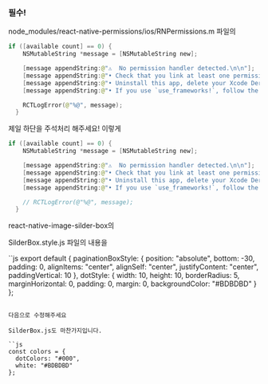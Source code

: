 ### 필수!

node_modules/react-native-permissions/ios/RNPermissions.m 파일의 

```swift
if ([available count] == 0) {
    NSMutableString *message = [NSMutableString new];

    [message appendString:@"⚠  No permission handler detected.\n\n"];
    [message appendString:@"• Check that you link at least one permission handler in your Podfile.\n"];
    [message appendString:@"• Uninstall this app, delete your Xcode DerivedData folder and rebuild it.\n"];
    [message appendString:@"• If you use `use_frameworks!`, follow the workaround guide in the project README."];

    RCTLogError(@"%@", message);
  }
```

제일 하단을 주석처리 해주세요! 이렇게

```swift
if ([available count] == 0) {
    NSMutableString *message = [NSMutableString new];

    [message appendString:@"⚠  No permission handler detected.\n\n"];
    [message appendString:@"• Check that you link at least one permission handler in your Podfile.\n"];
    [message appendString:@"• Uninstall this app, delete your Xcode DerivedData folder and rebuild it.\n"];
    [message appendString:@"• If you use `use_frameworks!`, follow the workaround guide in the project README."];

    // RCTLogError(@"%@", message);
  }
```

react-native-image-silder-box의 

SilderBox.style.js 파일의 내용을

``js
export default {
  paginationBoxStyle: {
    position: "absolute",
    bottom: -30,
    padding: 0,
    alignItems: "center",
    alignSelf: "center",
    justifyContent: "center",
    paddingVertical: 10
  },
  dotStyle: {
    width: 10,
    height: 10,
    borderRadius: 5,
    marginHorizontal: 0,
    padding: 0,
    margin: 0,
    backgroundColor: "#BDBDBD"
  }
};
``` 

다음으로 수정해주세요

SilderBox.js도 마찬가지입니다.

``js
const colors = {
  dotColors: "#000",
  white: "#BDBDBD"
};
```